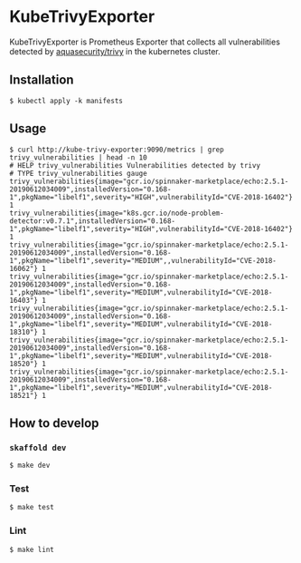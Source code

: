 # KubeTrivyExporter

KubeTrivyExporter is Prometheus Exporter that collects all vulnerabilities detected by [aquasecurity/trivy](https://github.com/aquasecurity/trivy) in the kubernetes cluster.

## Installation

```shell
$ kubectl apply -k manifests
```

## Usage

```shell
$ curl http://kube-trivy-exporter:9090/metrics | grep trivy_vulnerabilities | head -n 10
# HELP trivy_vulnerabilities Vulnerabilities detected by trivy
# TYPE trivy_vulnerabilities gauge
trivy_vulnerabilities{image="gcr.io/spinnaker-marketplace/echo:2.5.1-20190612034009",installedVersion="0.168-1",pkgName="libelf1",severity="HIGH",vulnerabilityId="CVE-2018-16402"} 1
trivy_vulnerabilities{image="k8s.gcr.io/node-problem-detector:v0.7.1",installedVersion="0.168-1",pkgName="libelf1",severity="HIGH",vulnerabilityId="CVE-2018-16402"} 1
trivy_vulnerabilities{image="gcr.io/spinnaker-marketplace/echo:2.5.1-20190612034009",installedVersion="0.168-1",pkgName="libelf1",severity="MEDIUM",,vulnerabilityId="CVE-2018-16062"} 1
trivy_vulnerabilities{image="gcr.io/spinnaker-marketplace/echo:2.5.1-20190612034009",installedVersion="0.168-1",pkgName="libelf1",severity="MEDIUM",vulnerabilityId="CVE-2018-16403"} 1
trivy_vulnerabilities{image="gcr.io/spinnaker-marketplace/echo:2.5.1-20190612034009",installedVersion="0.168-1",pkgName="libelf1",severity="MEDIUM",vulnerabilityId="CVE-2018-18310"} 1
trivy_vulnerabilities{image="gcr.io/spinnaker-marketplace/echo:2.5.1-20190612034009",installedVersion="0.168-1",pkgName="libelf1",severity="MEDIUM",vulnerabilityId="CVE-2018-18520"} 1
trivy_vulnerabilities{image="gcr.io/spinnaker-marketplace/echo:2.5.1-20190612034009",installedVersion="0.168-1",pkgName="libelf1",severity="MEDIUM",vulnerabilityId="CVE-2018-18521"} 1
```

## How to develop

### `skaffold dev`

```sh
$ make dev
```

### Test

```sh
$ make test
```

### Lint

```sh
$ make lint
```
